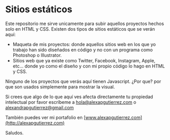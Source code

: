 # Sitios estáticos

Este repositorio me sirve unicamente para subir aquellos proyectos hechos solo en HTML y CSS. Existen dos tipos de sitios estáticos que se verán aquí:

 * Maqueta de mis proyectos: donde aquellos sitios web en los que yo trabajo han sido diseñados en código y no con un programa como Photoshop o Illustrator.
 * Sitios web que ya existe como Twitter, Facebook, Instagram, Apple, etc... donde yo como el diseño y con mi propio código lo hago en HTML y CSS.

Ninguno de los proyectos que verás aquí tienen Javascript. ¿Por que? por que son usados simplemente para mostrar la visual.

Si crees que algo de lo que aquí ves afecta directamente tu propiedad intelectual por favor escríbeme a hola@alexapgutierrez.com o alexandrapgutierrez@gmail.com

También puedes ver mi portafolio en [www.alexapgutierrez.com](http://alexapgutierrez.com)

Saludos.